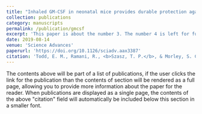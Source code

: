 ```yaml
---
title: "Inhaled GM-CSF in neonatal mice provides durable protection against bacterial pneumonia"
collection: publications
category: manuscripts
permalink: /publication/gmcsf
excerpt: 'This paper is about the number 3. The number 4 is left for future work.'
date: 2019-08-14
venue: 'Science Advances'
paperurl: 'https://doi.org/10.1126/sciadv.aax3387'
citation: 'Todd, E. M., Ramani, R., <b>Szasz, T. P.</b>, & Morley, S. C. (2019). Inhaled GM-CSF in neonatal mice provides durable protection against bacterial pneumonia. <i>Science Advances</i>, 5(8). https://doi.org/10.1126/sciadv.aax3387'
---
```


The contents above will be part of a list of publications, if the user clicks the link for the publication than the contents of section will be rendered as a full page, allowing you to provide more information about the paper for the reader. When publications are displayed as a single page, the contents of the above "citation" field will automatically be included below this section in a smaller font.
